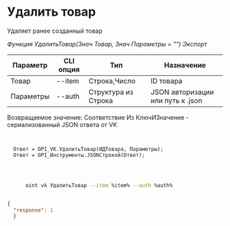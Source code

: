 ﻿---
sidebar_position: 6
---

# Удалить товар
 Удаляет ранее созданный товар


*Функция УдалитьТовар(Знач Товар, Знач Параметры = "") Экспорт*

  | Параметр | CLI опция | Тип | Назначение |
  |-|-|-|-|
  | Товар | --item | Строка,Число | ID товара |
  | Параметры | --auth | Структура из Строка | JSON авторизации или путь к .json |

  
  Возвращаемое значение:   Соответствие Из КлючИЗначение - сериализованный JSON ответа от VK

```bsl title="Пример кода"
	
  
  Ответ = OPI_VK.УдалитьТовар(ИДТовара, Параметры);
  Ответ = OPI_Инструменты.JSONСтрокой(Ответ);
  
	
```

```sh title="Пример команды CLI"
    
      oint vk УдалитьТовар --item %item% --auth %auth%


```


```json title="Результат"

{
  "response": 1
  }

```
